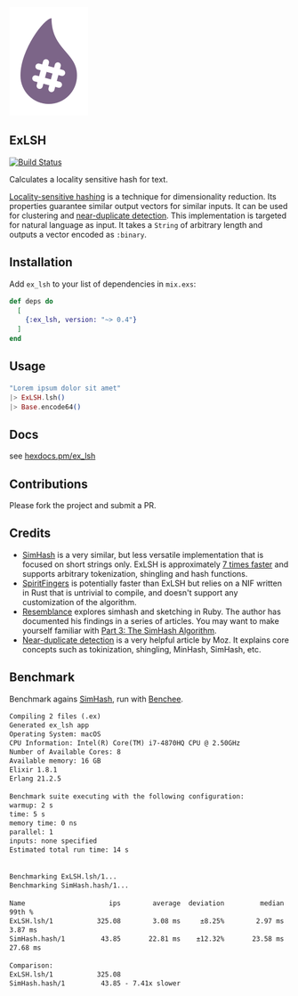 ![ExLSH logo](logo.svg)

## ExLSH

[![Build Status](https://travis-ci.com/meltwater/ex_lsh.svg?token=ydrd7j6fwuq6xzD4yQkt&branch=master)](https://travis-ci.com/meltwater/ex_lsh)

Calculates a locality sensitive hash for text.

[Locality-sensitive hashing](https://en.wikipedia.org/wiki/Locality-sensitive_hashing)
is a technique for dimensionality reduction. Its properties guarantee similar
output vectors for similar inputs. It can be used for clustering and
[near-duplicate detection](https://moz.com/devblog/near-duplicate-detection/).
This implementation is targeted for natural language as input. It takes a
`String` of arbitrary length and outputs a vector encoded as `:binary`.

## Installation

Add `ex_lsh` to your list of dependencies in `mix.exs`:

```elixir
def deps do
  [
    {:ex_lsh, version: "~> 0.4"}
  ]
end
```

## Usage

```elixir
"Lorem ipsum dolor sit amet"
|> ExLSH.lsh()
|> Base.encode64()
```

## Docs

see [hexdocs.pm/ex_lsh](https://hexdocs.pm/ex_lsh)

## Contributions

Please fork the project and submit a PR.

## Credits

- [SimHash](https://github.com/UniversalAvenue/simhash-ex) is a very similar,
  but less versatile implementation that is focused on short strings only.
  ExLSH is approximately [7 times faster](#benchmark) and supports arbitrary
  tokenization, shingling and hash functions.
- [SpiritFingers](https://github.com/holsee/spirit_fingers) is potentially
  faster than ExLSH but relies on a NIF written in Rust that is untrivial to
  compile, and doesn't support any customization of the algorithm.
- [Resemblance](https://github.com/matpalm/resemblance) explores simhash and
  sketching in Ruby. The author has documented his findings in a series of
  articles. You may want to make yourself familiar with
  [Part 3: The SimHash Algorithm](http://matpalm.com/resemblance/simhash/).
- [Near-duplicate detection](https://moz.com/devblog/near-duplicate-detection/)
  is a very helpful article by Moz. It explains core concepts such as
  tokinization, shingling, MinHash, SimHash, etc.

## Benchmark

Benchmark agains [SimHash](https://hex.pm/packages/simhash), run with
[Benchee](https://hex.pm/packages/benchee).

```
Compiling 2 files (.ex)
Generated ex_lsh app
Operating System: macOS
CPU Information: Intel(R) Core(TM) i7-4870HQ CPU @ 2.50GHz
Number of Available Cores: 8
Available memory: 16 GB
Elixir 1.8.1
Erlang 21.2.5

Benchmark suite executing with the following configuration:
warmup: 2 s
time: 5 s
memory time: 0 ns
parallel: 1
inputs: none specified
Estimated total run time: 14 s


Benchmarking ExLSH.lsh/1...
Benchmarking SimHash.hash/1...

Name                     ips        average  deviation         median         99th %
ExLSH.lsh/1           325.08        3.08 ms     ±8.25%        2.97 ms        3.87 ms
SimHash.hash/1         43.85       22.81 ms    ±12.32%       23.58 ms       27.68 ms

Comparison:
ExLSH.lsh/1           325.08
SimHash.hash/1         43.85 - 7.41x slower
```
